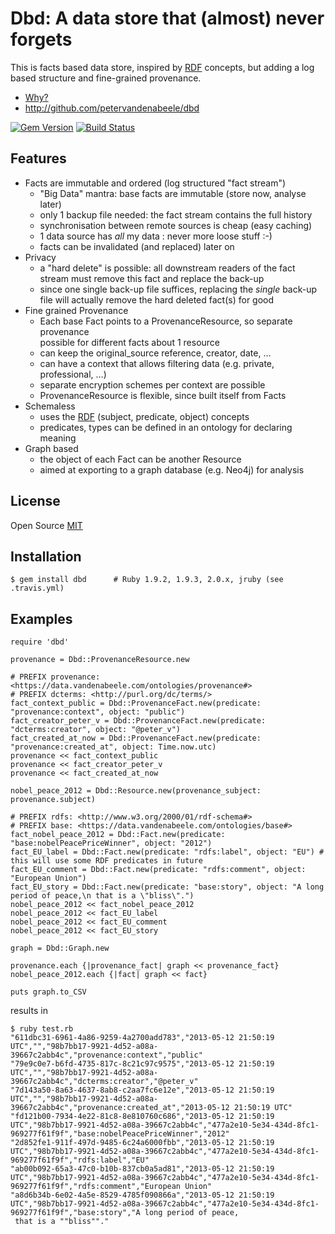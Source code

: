# Dbd: A data store that (almost) never forgets

This is facts based data store, inspired by [RDF] concepts, but adding a log based structure and fine-grained provenance.

* [Why?][Rationale]
* <http://github.com/petervandenabeele/dbd>

[![Gem Version](https://badge.fury.io/rb/dbd.png)](http://badge.fury.io/rb/dbd)
[![Build Status](https://travis-ci.org/petervandenabeele/dbd.png?branch=master)](http://travis-ci.org/petervandenabeele/dbd)

## Features

* Facts are immutable and ordered (log structured "fact stream")
  * "Big Data" mantra: base facts are immutable (store now, analyse later)
  * only 1 backup file needed: the fact stream contains the full history
  * synchronisation between remote sources is cheap (easy caching)
  * 1 data source has _all_ my data : never more loose stuff :-)
  * facts can be invalidated (and replaced) later on
* Privacy
  * a "hard delete" is possible: all downstream readers of the fact stream
    must remove this fact and replace the back-up
  * since one single back-up file suffices, replacing the *single* back-up  
    file will actually remove the hard deleted fact(s) for good
* Fine grained Provenance
  * Each base Fact points to a ProvenanceResource, so separate provenance  
    possible for different facts about 1 resource
  * can keep the original_source reference, creator, date, …
  * can have a context that allows filtering data (e.g. private, professional, …)
  * separate encryption schemes per context are possible
  * ProvenanceResource is flexible, since built itself from Facts
* Schemaless
  * uses the [RDF] (subject, predicate, object) concepts
  * predicates, types can be defined in an ontology for declaring meaning
* Graph based
  * the object of each Fact can be another Resource
  * aimed at exporting to a graph database (e.g. Neo4j) for analysis


## License

Open Source [MIT]

## Installation

    $ gem install dbd      # Ruby 1.9.2, 1.9.3, 2.0.x, jruby (see .travis.yml)

## Examples

    require 'dbd'

    provenance = Dbd::ProvenanceResource.new

    # PREFIX provenance: <https://data.vandenabeele.com/ontologies/provenance#>
    # PREFIX dcterms: <http://purl.org/dc/terms/>
    fact_context_public = Dbd::ProvenanceFact.new(predicate: "provenance:context", object: "public")
    fact_creator_peter_v = Dbd::ProvenanceFact.new(predicate: "dcterms:creator", object: "@peter_v")
    fact_created_at_now = Dbd::ProvenanceFact.new(predicate: "provenance:created_at", object: Time.now.utc)
    provenance << fact_context_public
    provenance << fact_creator_peter_v
    provenance << fact_created_at_now

    nobel_peace_2012 = Dbd::Resource.new(provenance_subject: provenance.subject)

    # PREFIX rdfs: <http://www.w3.org/2000/01/rdf-schema#>
    # PREFIX base: <https://data.vandenabeele.com/ontologies/base#>
    fact_nobel_peace_2012 = Dbd::Fact.new(predicate: "base:nobelPeacePriceWinner", object: "2012")
    fact_EU_label = Dbd::Fact.new(predicate: "rdfs:label", object: "EU") #  this will use some RDF predicates in future
    fact_EU_comment = Dbd::Fact.new(predicate: "rdfs:comment", object: "European Union")
    fact_EU_story = Dbd::Fact.new(predicate: "base:story", object: "A long period of peace,\n that is a \"bliss\".")
    nobel_peace_2012 << fact_nobel_peace_2012
    nobel_peace_2012 << fact_EU_label
    nobel_peace_2012 << fact_EU_comment
    nobel_peace_2012 << fact_EU_story

    graph = Dbd::Graph.new

    provenance.each {|provenance_fact| graph << provenance_fact}
    nobel_peace_2012.each {|fact| graph << fact}

    puts graph.to_CSV

results in


    $ ruby test.rb
    "611dbc31-6961-4a86-9259-4a2700add783","2013-05-12 21:50:19 UTC","","98b7bb17-9921-4d52-a08a-39667c2abb4c","provenance:context","public"
    "79e9c0e7-b6fd-4735-817c-8c21c97c9575","2013-05-12 21:50:19 UTC","","98b7bb17-9921-4d52-a08a-39667c2abb4c","dcterms:creator","@peter_v"
    "7d143a50-8a63-4637-8ab8-c2aa7fc6e12e","2013-05-12 21:50:19 UTC","","98b7bb17-9921-4d52-a08a-39667c2abb4c","provenance:created_at","2013-05-12 21:50:19 UTC"
    "fd121b00-7934-4e22-81c8-8e810760c686","2013-05-12 21:50:19 UTC","98b7bb17-9921-4d52-a08a-39667c2abb4c","477a2e10-5e34-434d-8fc1-969277f61f9f","base:nobelPeacePriceWinner","2012"
    "2d852fe1-911f-497d-9485-6c24a6000fbb","2013-05-12 21:50:19 UTC","98b7bb17-9921-4d52-a08a-39667c2abb4c","477a2e10-5e34-434d-8fc1-969277f61f9f","rdfs:label","EU"
    "ab00b092-65a3-47c0-b10b-837cb0a5ad81","2013-05-12 21:50:19 UTC","98b7bb17-9921-4d52-a08a-39667c2abb4c","477a2e10-5e34-434d-8fc1-969277f61f9f","rdfs:comment","European Union"
    "a8d6b34b-6e02-4a5e-8529-4785f090866a","2013-05-12 21:50:19 UTC","98b7bb17-9921-4d52-a08a-39667c2abb4c","477a2e10-5e34-434d-8fc1-969277f61f9f","base:story","A long period of peace,
     that is a ""bliss""."

[RDF]:              http://www.w3.org/RDF/
[Rationale]:        http://github.com/petervandenabeele/dbd/blob/master/docs/rationale.md
[MIT]:              https://github.com/petervandenabeele/dbd/blob/master/LICENSE.txt

